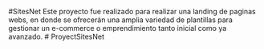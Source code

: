 #SitesNet
Este proyecto fue realizado para realizar una landing de paginas webs, en donde se ofrecerán una amplia variedad de plantillas para gestionar un e-commerce o emprendimiento tanto inicial como ya avanzado.
#   P r o y e c t S i t e s N e t 
 
 

